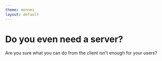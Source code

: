 ```yaml
---
theme: monomi
layout: default
---
```


# Do you even need a server?

Are you sure what you can do from the client isn't enough for your users?
